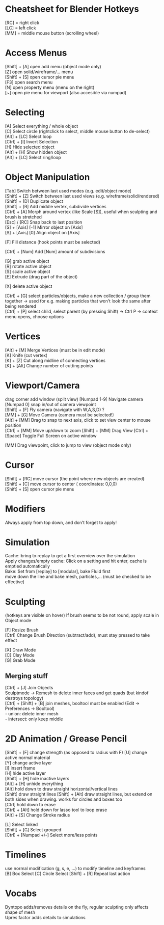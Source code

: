 # Cheatsheet for Blender Hotkeys

[RC] = right click  
[LC] = left click   
[MM] = middle mouse button (scrolling wheel)  

# Access Menus  
[Shift] + [A]   open add menu (object mode only)  
[Z]             open solid/wireframe/... menu   
[Shift] + [S]   open cursor pie menu  
[F3]            open search menu  
[N]             open property menu   (menu on the right)  
[~]             open pie menu for viewport (also accesible via numpad)  

# Selecting  
[A]             Select everything / whole object   
[C]             Select circle (rightclick to select, middle mouse button to de-select)  
[Alt] + [LC]    Select loop   
[Ctrl] + [I]    Invert Selection  
[H]             Hide selected object  
[Alt] + [H]     Show hidden object  
[Alt] + [LC]    Select ring/loop  

# Object Manipulation  
[Tab]             Switch between last used modes (e.g. edit/object mode)  
[Shift] + [Z]     Switch between last used views (e.g. wireframe/solid/rendered)  
[Shift] + [D]     Duplicate object   
[Shift] + [R]     Add middle vertex, subdivide vertices   
[Ctrl] + [A]      Morph around vertex (like Scale [S]), useful when sculpting and brush is stretched   
[Esc] / [RC]      Snap back to last position  
[S] + [Axis] [-1] Mirror object on [Axis]    
[S] + [Axis] [0]  Align object on [Axis]   

[F]             Fill distance (hook points must be selected)  

[Ctrl] + [Num]  Add [Num] amount of subdivisions  

[G]     grab active object  
[R]     rotate active object  
[S]     scale active object  
[E]     Extrude (drag part of the object)  

[X]     delete active object  

[Ctrl] + [G]    select particles/objects, make a new collection / group them together -> used for e.g. making particles that won't look the same after being rendered  
[Ctrl] + [P]    select child, select parent (by pressing Shift) -> Ctrl P -> context menu opens, choose options  

# Vertices  
[Alt] + [M]     Merge Vertices (must be in edit mode)   
[K]             Knife (cut vertex)  
[K] + [Z]       Cut along midline of connecting vertices  
[K] + [Alt]     Change number of cutting points   

# Viewport/Camera  
drag corner     add window (split view)
[Numpad 1-9]    Navigate camera  
[Numpad 0]      snap in/out of camera viewpoint  
[Shift] + [F]   Fly camera (navigate with W,A,S,D) ?  
[MM] + [G]      Move Camera (camera must be selected!)  
[Alt] + [MM]    Drag to snap to next axis, click to set view center to mouse position  
[Ctrl] + [MM]   Move up/down to zoom 
[Shift] + [MM]  Drag View
[Ctrl] + [Space]    Toggle Full Screen on active window


[MM]    Drag viewpoint, click to jump to view (object mode only)  


# Cursor
[Shift] + [RC]  move cursor (the point where new objects are created)   
[Shift] + [C]   move cursor to center ( coordinates: 0,0,0)  
[Shift] + [S]   open cursor pie menu  

# Modifiers
Always apply from top down, and don't forget to apply!  


# Simulation
Cache: bring to replay to get a first overview over the simulation  
Apply changes/empty cache: Click on a setting and hit enter, cache is emptied automatically  
Bake: Set from [replay] to [modular], bake Fluid first  
move down the line and bake mesh, particles,... (must be checked to be effective)  

# Sculpting
(hotkeys are visible on hover)
If brush seems to be not round, apply scale in Object mode  

[F]     Resize Brush   
[Ctrl]  Change Brush Direction (subtract/add), must stay pressed to take effect   
  
  
[X]     Draw Mode  
[C]     Clay Mode  
[G]     Grab Mode  

## Merging stuff  
[Ctrl] + [J]            Join Objects  
Sculptmode -> Remesh    to delete inner faces and get quads (but kindof destroys topology)  
[Ctrl] + [Shift] + [B]  join meshes, booltool must be enabled (Edit -> Preferences -> Booltool)  
                            - union: delete inner mesh  
                            - intersect: only keep middle  

# 2D Animation / Grease Pencil
[Shift] + [F]       change strength (as opposed to radius with F)
[U]                 change active normal material   
[Y]                 change active layer  
[I]                 insert frame  
[H]                 hide active layer  
[Shift] + [H]       hide inactive layers  
[Alt] + [H]         unhide everything  
[Alt]               hold down to draw straight horizontal/vertical lines  
[Shift]             draw straight lines
[Shift] + [Alt]     draw straight lines, but extend on both sides when drawing. works for circles and boxes too  
[Ctrl]              hold down to erase  
[Ctrl] + [Alt]      hold down for lasso tool to loop erase  
[Alt] + [S]         Change Stroke radius    

[L]                     Select linked  
[Shift] + [G]           Select grouped  
[Ctrl] + [Numpad +/-]   Select more/less points  


# Timelines
use normal modification (g, s, e, ...) to modify timeline and keyframes  
[B]             Box Select
[C]             Circle Select
[Shift] + [R]   Repeat last action


# Vocabs

Dyntopo         adds/removes details on the fly, regular sculpting only affects shape of mesh  
Upres factor    adds details to simulations  
